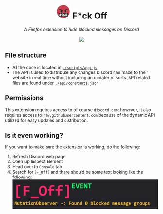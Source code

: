 <h1 align="center"> <img src="./assets/icon_48.png" /> F*ck Off </h1>

<div align="center">
<em>
A Firefox extension to hide blocked messages on Discord
</em>
<br/>
<br/>
<a href="https://addons.mozilla.org/en-US/firefox/addon/f_off/"><img src="https://img.shields.io/badge/Install It!-FF7139?style=for-the-badge&logo=Firefox-Browser&logoColor=white" height=40 /></a>
</div>

## File structure

* All the code is located in [`./scripts/app.js`](./scripts/app.js)
* The API is used to distribute any changes Discord has made to their website in real time without including an updater of sorts. API related files are found under [`./api/constants.json`](./api/constants.json)

## Permissions

This extension requires access to of course `discord.com`; however, it also requires access to `raw.githubusercontent.com` because of the dynamic API utilized for easy updates and distribution. 

## Is it even working?

If you want to make sure the extension is working, do the following:

1. Refresh Discord web page
2. Open up Inspect Element
3. Head over to `Console` tab
4. Search for `[F_Off]` and there should be some text looking like the following:
![Load Image](repo/image.png)
